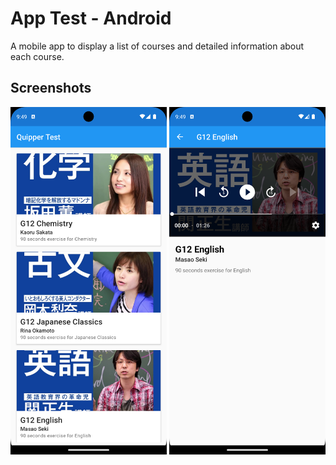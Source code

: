 # App Test - Android

A mobile app to display a list of courses and detailed information about each course.

## Screenshots

<img src="screenshots/android_list.png" width="250">  <img src="screenshots/android_detail.png" width="250">
